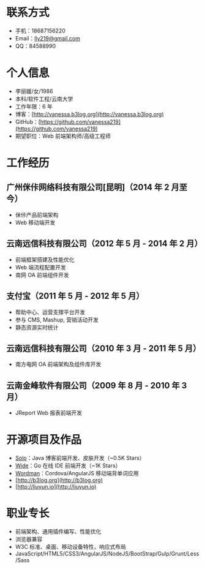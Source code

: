 # 联系方式

* 手机：18687156220
* Email：lly219@gmail.com
* QQ：84588990

# 个人信息

* 李丽媛/女/1986
* 本科/软件工程/云南大学
* 工作年限：6 年
* 博客：[http://vanessa.b3log.org](http://vanessa.b3log.org)
* GitHub：[https://github.com/vanessa219](https://github.com/vanessa219)
* 期望职位：Web 前端架构师/高级工程师

# 工作经历

## 广州侎佧网络科技有限公司[昆明]（2014 年 2 月至今）

* 侎佧产品前端架构
* Web 移动端开发

## 云南远信科技有限公司（2012 年 5 月 - 2014 年 2 月）

* 前端框架搭建及性能优化
* Web 端流程配置开发
* 南网 OA 前端组件开发

## 支付宝（2011 年 5 月 - 2012 年 5 月）

* 帮助中心、运营支撑平台开发
* 参与 CMS, Mashup, 营销活动开发
* 静态资源实时统计

## 云南远信科技有限公司（2010 年 3 月 - 2011 年 5 月）

* 南方电网 OA 前端架构及组件库开发

## 云南金峰软件有限公司（2009 年 8 月 - 2010 年 3 月）

* JReport Web 报表前端开发

# 开源项目及作品

* [Solo](https://github.com/b3log/b3log-solo)：Java 博客前端开发、皮肤开发（~0.5K Stars）
* [Wide](https://github.com/b3log/wide)：Go 在线 IDE 前端开发（~1K Stars）
* [Wordman](https://github.com/b3log/b3log-wordman)：Cordova/AngularJS 移动端背单词应用
* [http://b3log.org](http://b3log.org)
* [http://liuyun.io](http://liuyun.io)

# 职业专长

* 前端架构、通用插件编写、性能优化
* 浏览器兼容
* W3C 标准、桌面、移动设备特性，响应式布局
* JavaScript/HTML5/CSS3/AngularJS/NodeJS/BootStrap/Gulp/Grunt/Less/Sass

